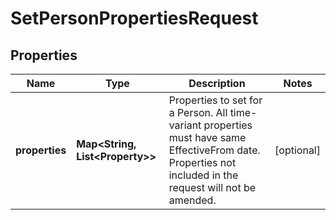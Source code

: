 

# SetPersonPropertiesRequest


## Properties

Name | Type | Description | Notes
------------ | ------------- | ------------- | -------------
**properties** | **Map&lt;String, List&lt;Property&gt;&gt;** | Properties to set for a Person. All time-variant properties must have same EffectiveFrom date. Properties not included in the request will not be amended. |  [optional]



